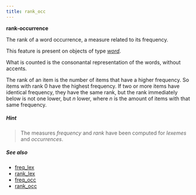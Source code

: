 ```yaml
---
title: rank_occ
---
```


**rank-occurrence**

The rank of a word occurrence, a measure related to its frequency.

This feature is present on objects of type [*word*](otype).

What is counted is the consonantal representation of the words, without accents.

The rank of an item is the number of items that have a higher frequency.
So items with rank 0 have the highest frequency.
If two or more items have identical frequency, they have the same rank, but the rank immediately below is not one lower, but *n* lower,
where *n* is the amount of items with that same frequency.

##### Hint
> The measures *frequency* and *rank* have been computed for *lexemes* and *occurrences*.
    
##### See also
 
* [freq_lex](freq_lex)
* [rank_lex](rank_lex)
* [freq_occ](freq_occ)
* [rank_occ](rank_occ)

